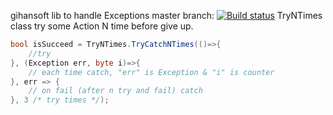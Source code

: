 gihansoft lib to handle Exceptions
master branch: [![Build status](https://ci.appveyor.com/api/projects/status/xeu1yq04u7mrhqss/branch/master?svg=true)](https://ci.appveyor.com/project/chiefmb/gihan-helpers-exception/branch/master)
TryNTimes class try some Action N time before give up.

```c#
bool isSucceed = TryNTimes.TryCatchNTimes(()=>{
	//try
}, (Exception err, byte i)=>{
	// each time catch, "err" is Exception & "i" is counter
}, err => {
	// on fail (after n try and fail) catch
}, 3 /* try times */);
```
